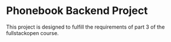 # Phonebook Backend Project
This project is designed to fulfill the requirements of part 3 of the fullstackopen course. 
